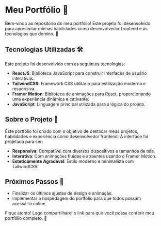 # Meu Portfólio 🚀

Bem-vindo ao repositório do meu portfólio! Este projeto foi desenvolvido para apresentar minhas habilidades como desenvolvedor frontend e as tecnologias que domino.  🎉

## Tecnologias Utilizadas 🛠️

Este projeto foi desenvolvido com as seguintes tecnologias:

- **ReactJS**: Biblioteca JavaScript para construir interfaces de usuário interativas.
- **TailwindCSS**: Framework CSS utilitário para estilização moderna e responsiva.
- **Framer Motion**: Biblioteca de animações para React, proporcionando uma experiência dinâmica e cativante.
- **JavaScript**: Linguagem principal utilizada para a lógica do projeto.

## Sobre o Projeto 📄

Este portfólio foi criado com o objetivo de destacar meus projetos, habilidades e experiência como desenvolvedor frontend. A interface foi projetada para ser:

- **Responsiva**: Compatível com diversos dispositivos e tamanhos de tela.
- **Interativa**: Com animações fluidas e atraentes usando o Framer Motion.
- **Esteticamente Agradável**: Estilo moderno e minimalista com TailwindCSS.

## Próximos Passos 📝

- Finalizar os últimos ajustes de design e animação.
- Implementar a hospedagem do portfólio para que todos possam acessá-lo online.

Fique atento! Logo compartilharei o link para que você possa conferir meu portfólio completo. 🚀
